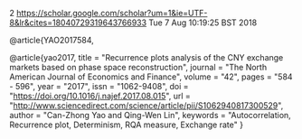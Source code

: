 2
https://scholar.google.com/scholar?um=1&ie=UTF-8&lr&cites=18040729319643766933
Tue  7 Aug 10:19:25 BST 2018




@article{YAO2017584,



@article{yao2017,
title = "Recurrence plots analysis of the CNY exchange markets based on phase space reconstruction",
journal = "The North American Journal of Economics and Finance",
volume = "42",
pages = "584 - 596",
year = "2017",
issn = "1062-9408",
doi = "https://doi.org/10.1016/j.najef.2017.08.015",
url = "http://www.sciencedirect.com/science/article/pii/S1062940817300529",
author = "Can-Zhong Yao and Qing-Wen Lin",
keywords = "Autocorrelation, Recurrence plot, Determinism, RQA measure, Exchange rate"
}



